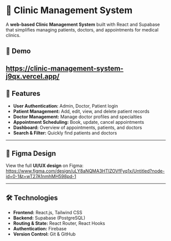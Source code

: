 # 🏥 Clinic Management System

A **web-based Clinic Management System** built with React and Supabase that simplifies managing patients, doctors, and appointments for medical clinics.  

## 🎨 Demo
 https://clinic-management-system-j9qx.vercel.app/
---

## 🚀 Features
- **User Authentication:** Admin, Doctor, Patient login
- **Patient Management:** Add, edit, view, and delete patient records
- **Doctor Management:** Manage doctor profiles and specialties
- **Appointment Scheduling:** Book, update, cancel appointments
- **Dashboard:** Overview of appointments, patients, and doctors
- **Search & Filter:** Quickly find patients and doctors


---

## 🎨 Figma Design
View the full **UI/UX design** on Figma:  
https://www.figma.com/design/uLY8aNQMA3HTIZOVfFyq1x/Untitled?node-id=0-1&t=wT27A1nmhMH598pd-1

---

## 🛠️ Technologies
- **Frontend:** React.js, Tailwind CSS
- **Backend:** Supabase (PostgreSQL)
- **Routing & State:** React Router, React Hooks
- **Authentication:** Firebase 
- **Version Control:** Git & GitHub


